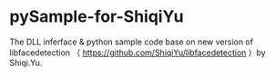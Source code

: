 # pySample-for-ShiqiYu
The DLL inferface &amp; python sample code base on new version of libfacedetection （ https://github.com/ShiqiYu/libfacedetection ）by Shiqi.Yu.
